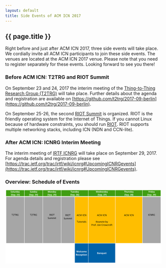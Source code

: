 ```yaml
---
layout: default
title: Side Events of ACM ICN 2017
---
```


## {{ page.title }}

Right before and just after ACM ICN 2017, three side events will take place.
We cordially invite all ACM ICN participants to join these side events.
The venues are located at the ACM ICN 2017 venue.
Please note that you need to register separately for these events.
Looking forward to see you there! 

### Before ACM ICN: T2TRG and RIOT Summit

On September 23 and 24, 2017 the interim meeting of the [Thing-to-Thing Research Group (T2TRG)](https://datatracker.ietf.org/rg/t2trg/about/) will take place. Further details about the agenda and registration are available on [https://github.com/t2trg/2017-09-berlin](https://github.com/t2trg/2017-09-berlin).

On September 25-26, the second [RIOT Summit](http://summit.riot-os.org/2017/) is organized.
RIOT is the friendly operating system for the Internet of Things.
If you cannot Linux because of hardware constraints, you should run [RIOT](http://riot-os.org/).
RIOT supports multiple networking stacks, including ICN (NDN and CCN-lite).

### After ACM ICN: ICNRG Interim Meeting

The interim meeting of [IRTF ICNRG](https://datatracker.ietf.org/rg/icnrg/about/) will take place on September 29, 2017. For agenda details and registration please see [https://trac.ietf.org/trac/irtf/wiki/icnrg#UpcomingICNRGevents](https://trac.ietf.org/trac/irtf/wiki/icnrg#UpcomingICNRGevents).

### Overview: Schedule of Events

<center>
<a href="images/schedule-overview.pdf" data-ajax="false"><img class="schedule" src="images/schedule-overview.jpg"></a>
</center>


